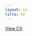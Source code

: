 ```yaml
---
layout: cv
title: CV
---
```


[View CV](https://drive.google.com/uc?id=1flcpu2uECnaaD7WjDHHl38WD-dY6OEBb&export=download).
